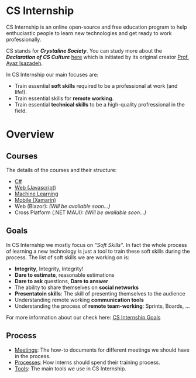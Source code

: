 # CS Internship

CS Internship is an online open-source and free education program to help enthuciastic people to learn new technologies and get ready to work professionally.

CS stands for ***Crystaline Society***. You can study more about the ***Declaration of CS Culture*** [here](https://www.linkedin.com/pulse/what-cs-culture-mehran-davoudi/) which is initiated by its original creator [Prof. Ayaz Isazadeh](https://www.linkedin.com/in/ayazisazadeh/).

In CS Internship our main focuses are:
 - Train essential **soft skills** required to be a professional at work (and life!).
 - Train essential skills for **remote working**.
 - Train essential **technical skills** to be a high-quality profressional in the field.


# Overview

## Courses
The details of the courses and their structure:
- [C#](/courses/csharp/README.md)
- [Web (Javascript)](/courses/web/README.md)
- [Machine Learning](/courses/Machine%20Learning/README.md)
- [Mobile (Xamarin)](/courses/xamarin/README.md)
- Web (Blazor): *(Will be available soon...)*
- Cross Platform (.NET MAUI): *(Will be available soon...)*

## Goals
In CS Internship we mostly focus on *"Soft Skills"*. In fact the whole process of learning a new technology is just a tool to train these soft skills during the process. The list of soft skills we are working on is:
- **Integrity**, Integrity, Integrity!
- **Dare to estimate**, reasonable estimations
- **Dare to ask** questions, **Dare to answer**
- The ability to share themselves on **social networks**
- **Presentatoin skills**: The skill of presenting themselves to the audience
- Understanding remote working **communication tools**
- Understanding the process of **remote team-working**: Sprints, Boards, ...

For more information about our check here: [CS Internship Goals](/goals.md)

## Process
- [Meetings](/meetings/readme.md): The how-to documents for different meetings we should have in the process.
- [Processes](/processes/readme.md): How interns should spend their training process.
- [Tools](/tools.md): The main tools we use in CS Internship.

